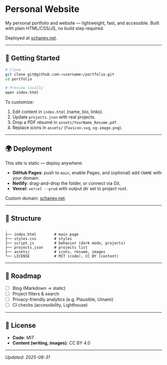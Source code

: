 # Personal Website

My personal portfolio and website — lightweight, fast, and accessible. Built with plain HTML/CSS/JS, no build step required.  

Deployed at [schaney.net](https://schaney.net).

---

## 🚀 Getting Started

```bash
# Clone
git clone git@github.com:<username>/portfolio.git
cd portfolio

# Preview locally
open index.html
```

To customize:
1. Edit content in `index.html` (name, bio, links).
2. Update `projects.json` with real projects.
3. Drop a PDF résumé in `assets/YourName_Resume.pdf`.
4. Replace icons in `assets/` (`favicon.svg`, `og-image.png`).

---

## 🌍 Deployment

This site is static — deploy anywhere:

- **GitHub Pages**: push to `main`, enable Pages, and (optional) add `CNAME` with your domain.  
- **Netlify**: drag-and-drop the folder, or connect via Git.  
- **Vercel**: `vercel --prod` with output dir set to project root.  

Custom domain: [schaney.net](https://schaney.net).

---

## 📂 Structure

```
.
├── index.html        # main page
├── styles.css        # styles
├── script.js         # behavior (dark mode, projects)
├── projects.json     # projects list
├── assets/           # icons, résumé, images
└── LICENSE           # MIT (code), CC BY (content)
```

---

## 🔮 Roadmap

- [ ] Blog (Markdown → static)  
- [ ] Project filters & search  
- [ ] Privacy-friendly analytics (e.g. Plausible, Umami)  
- [ ] CI checks (accessibility, Lighthouse)  

---

## 📜 License

- **Code**: MIT  
- **Content (writing, images)**: CC BY 4.0  

---

_Updated: 2025-08-31_  
